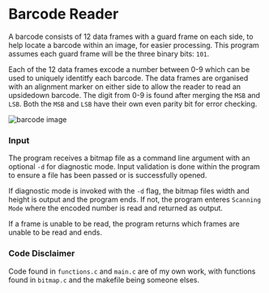 # Barcode Reader
A barcode consists of 12 data frames with a guard frame on each side, to help locate a barcode
within an image, for easier processing. This program assumes each guard frame will be the three
binary bits: `101`.

Each of the 12 data frames excode a number between 0-9 which can be used to uniquely identitfy
each barcode. The data frames are organised with an alignment marker on either side to allow the 
reader to read an upsidedown barcode. The digit from 0-9 is found after merging the `MSB` and `LSB`.
Both the `MSB` and `LSB` have their own even parity bit for error checking.

<img src = "https://static.au.edusercontent.com/files/KvL5qk8AF7ysh19fpbWud2Gy" alt="barcode image">

### Input
The program receives a bitmap file as a command line argument with an optional `-d` for diagnostic mode.
Input validation is done within the program to ensure a file has been passed or is successfully opened.

If diagnostic mode is invoked with the `-d` flag, the bitmap files width and height is output and the
program ends. If not, the program enteres `Scanning Mode` where the encoded number is read and returned
as output.

If a frame is unable to be read, the program returns which frames are unable to be read and ends.

### Code Disclaimer
Code found in `functions.c` and `main.c` are of my own work, with functions found in `bitmap.c` and
the makefile being someone elses.
